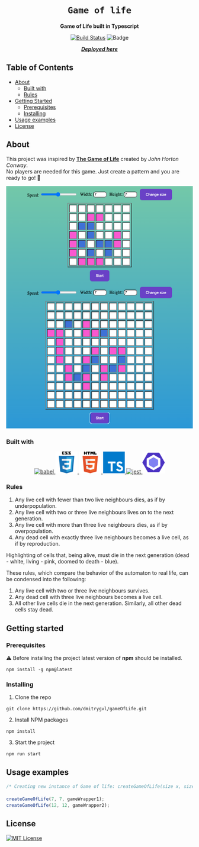 <div align="center">
  <h1><code>Game of life</code></h1>

<strong>Game of Life built in Typescript</strong>

  <p>
  <a href=""><img src="https://img.shields.io/azure-devops/build/rustwasm/gloo/6.svg?style=flat-square" alt="Build Status" /></a>
    <img alt="Badge" src="https://github.com/dmitrygvl/gameOfLife/actions/workflows/sanity-check.yml/badge.svg" />
  </p>

_**[Deployed here](https://dmitrygvl.github.io/gameOfLife/)**_

## </div>

## Table of Contents

- [About](#about)
  - [Built with](#built-with)
  - [Rules](#rules)
- [Getting Started](#getting-started)
  - [Prerequisites](#prerequisites)
  - [Installing](#installing)
- [Usage examples](#usage-examples)
- [License](#license)

## About <a name="about"></a>

This project was inspired by **[The Game of Life](https://en.wikipedia.org/wiki/Conway%27s_Game_of_Life)** created by _John Horton Conway_.  
No players are needed for this game. Just create a pattern and you are ready to go! 🤗

<div align="center">
  <img alt="Game of Life preview" src="./src/assets/img/GOL-preview.png">
</div>

### Built with <a name="built-with"></a>

<p align="center"><a href="https://babeljs.io/" target="_blank">
  <img src="https://www.vectorlogo.zone/logos/babeljs/babeljs-icon.svg" alt="babel" width="60" height="60"/> </a> <a href="https://www.w3schools.com/css/" target="_blank"> 
  <img src="https://raw.githubusercontent.com/devicons/devicon/master/icons/css3/css3-original-wordmark.svg" alt="css3" width="60" height="60"/> </a> <a href="https://git-scm.com/" target="_blank"> 
  <img src="https://raw.githubusercontent.com/devicons/devicon/master/icons/html5/html5-original-wordmark.svg" alt="html5" width="60" height="60"/> </a> <a href="https://www.typescriptlang.org/" target="_blank"> 
  <img src="https://raw.githubusercontent.com/devicons/devicon/master/icons/typescript/typescript-original.svg" alt="typescript" width="60" height="60"/> </a> <a href="https://jestjs.io" target="_blank"> 
  <img src="https://www.vectorlogo.zone/logos/jestjsio/jestjsio-icon.svg" alt="jest" width="60" height="60"/> </a> <a href="https://eslint.org/" target="_blank"> 
  <img src="https://raw.githubusercontent.com/devicons/devicon/master/icons/eslint/eslint-original.svg" alt="eslint" width="60" height="60"/> </a>
</p>

### Rules <a name="rules"></a>

1. Any live cell with fewer than two live neighbours dies, as if by underpopulation.
2. Any live cell with two or three live neighbours lives on to the next generation.
3. Any live cell with more than three live neighbours dies, as if by overpopulation.
4. Any dead cell with exactly three live neighbours becomes a live cell, as if by reproduction.

Highlighting of cells that, being alive, must die in the next generation (dead - white, living - pink, doomed to death - blue).

These rules, which compare the behavior of the automaton to real life, can be condensed into the following:

1. Any live cell with two or three live neighbours survives.
2. Any dead cell with three live neighbours becomes a live cell.
3. All other live cells die in the next generation. Similarly, all other dead cells stay dead.

## Getting started <a name="getting-started"></a>

### Prerequisites <a name="prerequisites"></a>

:warning: Before installing the project latest version of **npm** should be installed.

```
npm install -g npm@latest
```

### Installing <a name="installing"></a>

1. Clone the repo

```
git clone https://github.com/dmitrygvl/gameOfLife.git
```

2. Install NPM packages

```
npm install
```

3. Start the project

```
npm run start
```

## Usage examples <a name="usage-examples"></a>

```ts
/* Creating new instance of Game of life: createGameOfLife(size x, size y, gameWrapper) */

createGameOfLife(7, 7, gameWrapper1);
createGameOfLife(12, 12, gameWrapper2);
```

## License <a name="license"></a>

[![MIT License][license-shield]][license-url]

[license-url]: https://github.com/othneildrew/Best-README-Template/blob/master/LICENSE.txt
[license-shield]: https://img.shields.io/github/license/othneildrew/Best-README-Template.svg?style=for-the-badge
